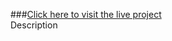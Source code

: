 ###[Click here to visit the live project](https://aayush230798-quora-duplicate-question-identifier-app-6ewkak.streamlit.app/)  
Description 


